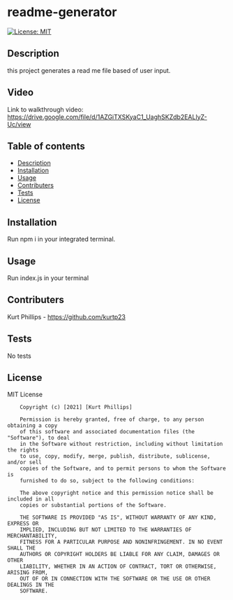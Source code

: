 # readme-generator

[![License: MIT](https://img.shields.io/badge/License-MIT-yellow.svg)](https://opensource.org/licenses/MIT)

## Description
this project generates a read me file based of user input.

## Video
Link to walkthrough video: https://drive.google.com/file/d/1AZGiTXSKyaC1_UaghSKZdb2EALlyZ-Uc/view
## Table of contents 
- [Description](#Description)
- [Installation](#Installation)
- [Usage](#Usage)
- [Contributers](#Contributers)
- [Tests](#Tests)
- [License](#License)

## Installation
Run npm i in your integrated terminal.

## Usage
Run index.js in your terminal

## Contributers
Kurt Phillips - https://github.com/kurtp23

## Tests
No tests

## License
MIT License
    
        Copyright (c) [2021] [Kurt Phillips]
      
        Permission is hereby granted, free of charge, to any person obtaining a copy
        of this software and associated documentation files (the "Software"), to deal
        in the Software without restriction, including without limitation the rights
        to use, copy, modify, merge, publish, distribute, sublicense, and/or sell
        copies of the Software, and to permit persons to whom the Software is
        furnished to do so, subject to the following conditions:
      
        The above copyright notice and this permission notice shall be included in all
        copies or substantial portions of the Software.
      
        THE SOFTWARE IS PROVIDED "AS IS", WITHOUT WARRANTY OF ANY KIND, EXPRESS OR
        IMPLIED, INCLUDING BUT NOT LIMITED TO THE WARRANTIES OF MERCHANTABILITY,
        FITNESS FOR A PARTICULAR PURPOSE AND NONINFRINGEMENT. IN NO EVENT SHALL THE
        AUTHORS OR COPYRIGHT HOLDERS BE LIABLE FOR ANY CLAIM, DAMAGES OR OTHER
        LIABILITY, WHETHER IN AN ACTION OF CONTRACT, TORT OR OTHERWISE, ARISING FROM,
        OUT OF OR IN CONNECTION WITH THE SOFTWARE OR THE USE OR OTHER DEALINGS IN THE
        SOFTWARE.

